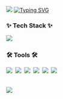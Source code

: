 <!--타이틀 부분-->
<div>
  <img src="https://capsule-render.vercel.app/api?type=transparent&height=300&color=gradient&text=0dragon's%20Github&textBg=false&fontColor=black&animation=twinkling&rotate=0&stroke=ff00ff&strokeWidth=1&section=header&reversal=false" />
  <a href="https://git.io/typing-svg"><img src="https://readme-typing-svg.demolab.com?font=Fira+Code&duration=3000&pause=1000&vCenter=true&width=600&height=100&lines=Welcome!;0fyd+Studio.+" alt="Typing SVG" /></a>
</div>

<!--내용 부분-->
<h3>✨ Tech Stack ✨</h3>
<div>
  <img src="https://img.shields.io/badge/C%23-239120?style=for-the-badge&logo=c-sharp&logoColor=white" />&nbsp
</div>

<h3>🛠 Tools 🛠</h3>
<div>
  <img src="https://img.shields.io/badge/Unity-100000?style=for-the-badge&logo=unity&logoColor=white" />&nbsp
  <img src="https://img.shields.io/badge/git-F05033.svg?style=for-the-badge&logo=git&logoColor=white" />&nbsp
  <img src="https://img.shields.io/badge/github-181717.svg?style=for-the-badge&logo=github&logoColor=white" />&nbsp
  <img src="https://img.shields.io/badge/Notion-F3F3F3.svg?style=for-the-badge&logo=notion&logoColor=black" />&nbsp
  <img src="https://img.shields.io/badge/figma-F24E1E.svg?style=for-the-badge&logo=figma&logoColor=white" />&nbsp
  <img src="https://img.shields.io/badge/JIRA-2C2C32.svg?style=for-the-badge&logo=jira&logoColor=22ABF3" />&nbsp
</div>

<br>
<!--
<div align="center">
  <img src="https://img.shields.io/badge/VSCode-2C2C32.svg?style=for-the-badge&logo=visual-studio-code&logoColor=22ABF3" />&nbsp
  <img src="https://img.shields.io/badge/Rider-000000?style=for-the-badge&logo=Rider&logoColor=white" />&nbsp
</div>
-->
<br>
<picture>
  <source
    srcset="https://github-readme-stats.vercel.app/api?username=0dragon&show_icons=true&theme=dark"
    media="(prefers-color-scheme: dark)"
  />
  <source
    srcset="https://github-readme-stats.vercel.app/api?username=0dragon&show_icons=true"
    media="(prefers-color-scheme: light), (prefers-color-scheme: no-preference)"
  />
  <img src="https://github-readme-stats.vercel.app/api?username=0dragon&show_icons=true" />
</picture>

<br>
